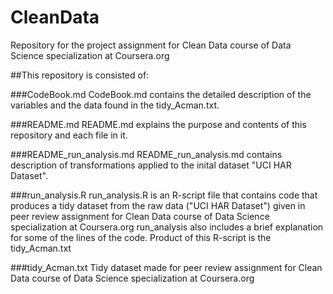 # CleanData
Repository for the project assignment for Clean Data course of Data Science specialization at Coursera.org

##This repository is consisted of:

###CodeBook.md
CodeBook.md contains the detailed description of the variables and the data found in the tidy_Acman.txt.

###README.md
README.md explains the purpose and contents of this repository and each file 
in it.

###README_run_analysis.md
README_run_analysis.md contains description of transformations applied to the inital dataset "UCI HAR Dataset".

###run_analysis.R
run_analysis.R is an R-script file that contains code that produces a tidy 
dataset from the raw data ("UCI HAR Dataset") given in peer review assignment
for Clean Data course of Data Science specialization at Coursera.org
run_analysis also includes a brief explanation for some of the lines of the code.
Product of this R-script is the tidy_Acman.txt

###tidy_Acman.txt
Tidy dataset made for peer review assignment for Clean Data course of Data 
Science specialization at Coursera.org

